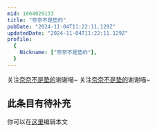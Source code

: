 ```yaml
---
mid: 1064029133
title: "奈奈不是垫的"
pubDate: "2024-11-04T11:22:11.129Z"
updatedDate: "2024-11-04T11:22:11.129Z"
profile:
  {
    Nickname: ["奈奈不是垫的"],
  }
---
```


关注[奈奈不是垫的](https://space.bilibili.com/1064029133)谢谢喵~ 关注[奈奈不是垫的](https://space.bilibili.com/1064029133)谢谢喵~

## 此条目有待补充
你可以在[这里](https://github.com/Yuhanawa/VTuber.ICU/edit/master/src/content/v/奈奈不是垫的/index.md)编辑本文
